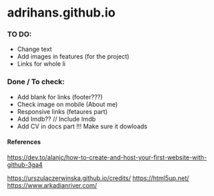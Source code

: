 
# adrihans.github.io


### TO DO: 

- Change text 
- Add images in features (for the project)
- Links for whole li 

### Done / To check:
- Add blank for links (footer???)
- Check image on mobile (About me)
- Responsive links (fetaures part)
- Add Imdb?? // Include Imdb
- Add CV in docs part !!! Make sure it dowloads 


#### References

https://dev.to/alanjc/how-to-create-and-host-your-first-website-with-github-3ga4

https://urszulaczerwinska.github.io/credits/
https://html5up.net/
https://www.arkadianriver.com/





